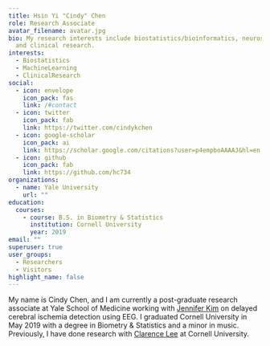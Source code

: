 ```yaml
---
title: Hsin Yi "Cindy" Chen
role: Research Associate
avatar_filename: avatar.jpg
bio: My research interests include biostatistics/bioinformatics, neuroscience,
  and clinical research.
interests:
  - Biostatistics
  - MachineLearning
  - ClinicalResearch
social:
  - icon: envelope
    icon_pack: fas
    link: /#contact
  - icon: twitter
    icon_pack: fab
    link: https://twitter.com/cindykchen
  - icon: google-scholar
    icon_pack: ai
    link: https://scholar.google.com/citations?user=p4empboAAAAJ&hl=en
  - icon: github
    icon_pack: fab
    link: https://github.com/hc734
organizations:
  - name: Yale University
    url: ""
education:
  courses:
    - course: B.S. in Biometry & Statistics
      institution: Cornell University
      year: 2019
email: ""
superuser: true
user_groups:
  - Researchers
  - Visitors
highlight_name: false
---
```

My name is Cindy Chen, and I am currently a post-graduate research associate at Yale School of Medicine working with [Jennifer Kim](https://medicine.yale.edu/profile/jennifer_a_kim/) on delayed cerebral ischemia detection using EEG. I graduated Cornell University in May 2019 with a degree in Biometry & Statistics and a minor in music. Previously, I have done research with [Clarence Lee](https://www.johnson.cornell.edu/faculty-research/faculty/cl2278/) at Cornell University.